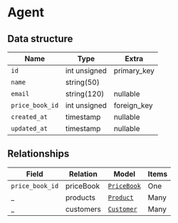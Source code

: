 # Agent

## Data structure

Name|Type|Extra
----|----|------
`id`|int unsigned|primary_key
`name`|string(50)
`email`|string(120)|nullable
`price_book_id`|int unsigned|foreign_key
`created_at`|timestamp|nullable
`updated_at`|timestamp|nullable

## Relationships

Field|Relation|Model|Items
----|----|------|-----
`price_book_id`|priceBook|[`PriceBook`](price-book)|One
_ |products|[`Product`](product)|Many
_ |customers|[`Customer`](customer)|Many